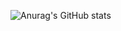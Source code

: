 ![Anurag's GitHub stats](https://github-readme-stats-sigma-five.vercel.app/api?username=slendy98DX&show_icons=true&theme=cobalt)

<!--
**slendy98DX/slendy98DX** is a ✨ _special_ ✨ repository because its `README.md` (this file) appears on your GitHub profile.

Here are some ideas to get you started:

- 🔭 I’m currently working on ...
- 🌱 I’m currently learning ...
- 👯 I’m looking to collaborate on ...
- 🤔 I’m looking for help with ...
- 💬 Ask me about ...
- 📫 How to reach me: ...
- 😄 Pronouns: ...
- ⚡ Fun fact: ...
-->
